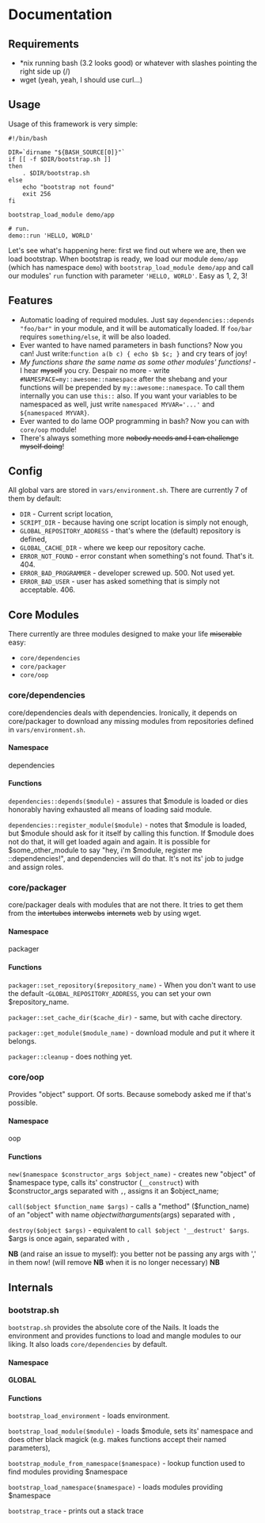 # Documentation

## Requirements

- *nix running bash (3.2 looks good) or whatever with slashes pointing the right side up (/)
- wget (yeah, yeah, I should use curl...)

## Usage

Usage of this framework is very simple:

```
#!/bin/bash

DIR=`dirname "${BASH_SOURCE[0]}"`
if [[ -f $DIR/bootstrap.sh ]]
then
    . $DIR/bootstrap.sh
else
    echo "bootstrap not found"
    exit 256
fi

bootstrap_load_module demo/app

# run.
demo::run 'HELLO, WORLD'
```

Let's see what's happening here: first we find out where we are, then we load bootstrap. When bootstrap is ready, we load our module `demo/app` (which has namespace `demo`) with `bootstrap_load_module demo/app` and call our modules' `run` function with parameter `'HELLO, WORLD'`. Easy as 1, 2, 3!

## Features

- Automatic loading of required modules. Just say `dependencies::depends "foo/bar"` in your module, and it will be automatically loaded. If `foo/bar` requires `something/else`, it will be also loaded.
- Ever wanted to have named parameters in bash functions? Now you can! Just write:`function a(b c) { echo $b $c; }` and cry tears of joy!
- *My functions share the same name as some other modules' functions!* - I hear ~~myself~~ you cry. Despair no more - write `#NAMESPACE=my::awesome::namespace` after the shebang and your functions will be prepended by `my::awesome::namespace`. To call them internally you can use `this::` also. If you want your variables to be namespaced as well, just write `namespaced MYVAR='...'` and `${namespaced MYVAR}`.
- Ever wanted to do lame OOP programming in bash? Now you can with `core/oop` module!
- There's always something more ~~nobody needs and I can challenge myself doing~~!

## Config

All global vars are stored in `vars/environment.sh`. There are currently 7 of them by default:

- `DIR` - Current script location,
- `SCRIPT_DIR` - because having one script location is simply not enough,
- `GLOBAL_REPOSITORY_ADDRESS` - that's where the (default) repository is defined,
- `GLOBAL_CACHE_DIR` - where we keep our repository cache.
- `ERROR_NOT_FOUND` - error constant when something's not found. That's it. 404.
- `ERROR_BAD_PROGRAMMER` - developer screwed up. 500. Not used yet.
- `ERROR_BAD_USER` - user has asked something that is simply not acceptable. 406.

## Core Modules

There currently are three modules designed to make your life ~~miserable~~ easy:
- `core/dependencies`
- `core/packager`
- `core/oop`

### core/dependencies

core/dependencies deals with dependencies. Ironically, it depends on core/packager to download any missing modules from repositories defined in `vars/environment.sh`.

#### Namespace
dependencies

#### Functions
`dependencies::depends($module)` - assures that $module is loaded or dies honorably having exhausted all means of loading said module.

`dependencies::register_module($module)` - notes that $module is loaded, but $module should ask for it itself by calling this function. If $module does not do that, it will get loaded again and again. It is possible for $some_other_module to say "hey, i'm $module, register me ::dependencies!", and dependencies will do that. It's not its' job to judge and assign roles.

### core/packager

core/packager deals with modules that are not there. It tries to get them from the ~~intertubes~~ ~~interwebs~~ ~~internets~~ web by using wget.

#### Namespace
packager

#### Functions

`packager::set_repository($repository_name)` - When you don't want to use the default -`GLOBAL_REPOSITORY_ADDRESS`, you can set your own $repository_name.

`packager::set_cache_dir($cache_dir)` - same, but with cache directory.

`packager::get_module($module_name)` - download module and put it where it belongs.

`packager::cleanup` - does nothing yet.

### core/oop

Provides "object" support. Of sorts. Because somebody asked me if that's possible.

#### Namespace
oop

#### Functions
`new($namespace $constructor_args $object_name)` - creates new "object" of $namespace type, calls its' constructor (`__construct`) with $constructor_args separated with `,`, assigns it an $object_name;

`call($object $function_name $args)` - calls a "method" ($function_name) of an "object" with name $object with arguments ($args) separated with `,`

`destroy($object $args)` - equivalent to `call $object '__destruct' $args`. $args is once again, separated with `,`

**NB** (and raise an issue to myself): you better not be passing any args with ',' in them now! (will remove **NB** when it is no longer necessary) **NB**

## Internals

### bootstrap.sh

`bootstrap.sh` provides the absolute core of the Nails. It loads the environment and provides functions to load and mangle modules to our liking. It also loads `core/dependencies` by default.

#### Namespace
**GLOBAL**

#### Functions
`bootstrap_load_environment` - loads environment.

`bootstrap_load_module($module)` - loads $module, sets its' namespace and does other black magick (e.g. makes functions accept their named parameters),

`bootstrap_module_from_namespace($namespace)` - lookup function used to find modules providing $namespace

`bootstrap_load_namespace($namespace)` - loads modules providing $namespace

`bootstrap_trace` - prints out a stack trace
